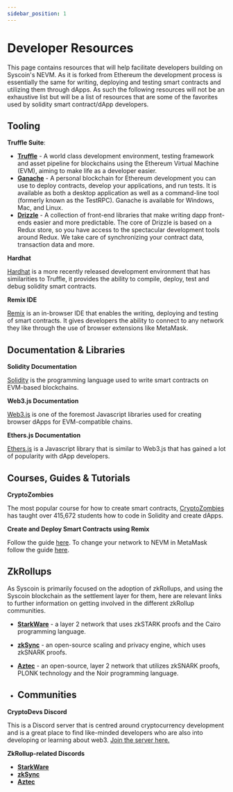 ```yaml
---
sidebar_position: 1
---
```


# Developer Resources



This page contains resources that will help facilitate developers building on Syscoin's NEVM. As it is forked from Ethereum the development process is essentially the same for writing, deploying and testing smart contracts and utilizing them through dApps. As such the following resources will not be an exhaustive list but will be a list of resources that are some of the favorites used by solidity smart contract/dApp developers.



## Tooling

**Truffle Suite**:

- **[Truffle](https://www.trufflesuite.com/truffle)** - A world class development environment, testing framework and asset pipeline for blockchains using the Ethereum Virtual Machine (EVM), aiming to make life as a developer easier.
- **[Ganache](https://www.trufflesuite.com/ganache)** - A personal blockchain for Ethereum development you can use to deploy contracts, develop your applications, and run tests. It is available as both a desktop application as well as a command-line tool (formerly known as the TestRPC). Ganache is available for Windows, Mac, and Linux.
- **[Drizzle](https://www.trufflesuite.com/drizzle)** - A collection of front-end libraries that make writing dapp front-ends easier and more predictable. The core of Drizzle is based on a Redux store, so you have access to the spectacular development tools around Redux. We take care of synchronizing your contract data, transaction data and more.



**Hardhat**

[Hardhat](https://hardhat.org/) is a more recently released development environment that has similarities to Truffle, it provides the ability to compile, deploy, test and debug solidity smart contracts.



**Remix IDE**

[Remix](https://remix.ethereum.org/) is an in-browser IDE that enables the writing, deploying and testing of smart contracts. It gives developers the ability to connect to any network they like through the use of browser extensions like MetaMask.



## Documentation & Libraries

**Solidity Documentation**

[Solidity](https://docs.soliditylang.org/) is the programming language used to write smart contracts on EVM-based blockchains.

**Web3.js Documentation**

[Web3.js](https://web3js.readthedocs.io/en/v1.5.2/) is one of the foremost Javascript libraries used for creating browser dApps for EVM-compatible chains.

**Ethers.js Documentation**

[Ethers.js](https://github.com/ethers-io/ethers.js/) is a Javascript library that is similar to Web3.js that has gained a lot of popularity with dApp developers.



## Courses, Guides & Tutorials

**CryptoZombies**

The most popular course for how to create smart contracts, [CryptoZombies](https://cryptozombies.io/) has taught over 415,672 students how to code in Solidity and create dApps.

**Create and Deploy Smart Contracts using Remix**

Follow the guide [here](https://remix-ide.readthedocs.io/en/latest/create_deploy.html). To change your network to NEVM in MetaMask follow the guide [here](/guides/nevm/metamask).



## ZkRollups

As Syscoin is primarily focused on the adoption of zkRollups, and using the Syscoin blockchain as the settlement layer for them, here are relevant links to further information on getting involved in the different zkRollup communities.

- **[StarkWare](https://starkware.co/)** - a layer 2 network that uses zkSTARK proofs and the Cairo programming language.

- **[zkSync](https://zksync.io/)** - an open-source scaling and privacy engine, which uses zkSNARK proofs.

- **[Aztec](https://aztec.network/)** - an open-source, layer 2 network that utilizes zkSNARK proofs, PLONK technology and the Noir programming language.



- ## Communities

**CryptoDevs Discord**

This is a Discord server that is centred around cryptocurrency development and is a great place to find like-minded developers who are also into developing or learning about web3. [Join the server here.](https://discord.com/invite/5W5tVb3)

**ZkRollup-related Discords**

- **[StarkWare](https://t.co/klHVDhQokP?amp=1)**
- **[zkSync](https://discord.gg/8FHZDXUxRH)**
- **[Aztec](https://t.co/7wQkQaq16b?amp=1)**

